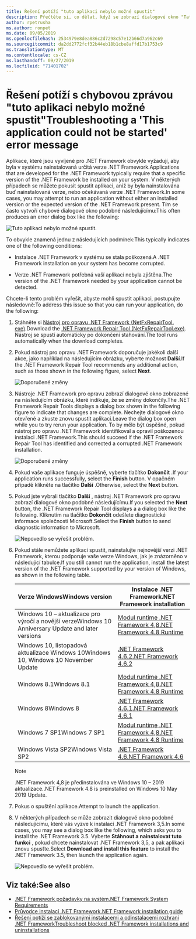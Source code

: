 ```yaml
---
title: Řešení potíží "tuto aplikaci nebylo možné spustit"
description: Přečtěte si, co dělat, když se zobrazí dialogové okno "Tato aplikace se nedá spustit".
author: rpetrusha
ms.author: ronpet
ms.date: 09/05/2019
ms.openlocfilehash: 2534979e8dea886c2d7298c57e12b66d7a962c69
ms.sourcegitcommit: da2dd2772fcf32b44eb18b1cbe8affd17b1753c9
ms.translationtype: MT
ms.contentlocale: cs-CZ
ms.lasthandoff: 09/27/2019
ms.locfileid: "71401702"
---
```

# <a name="troubleshooting-a-this-application-could-not-be-started-error-message"></a><span data-ttu-id="56ec3-103">Řešení potíží s chybovou zprávou "tuto aplikaci nebylo možné spustit"</span><span class="sxs-lookup"><span data-stu-id="56ec3-103">Troubleshooting a 'This application could not be started' error message</span></span>

<span data-ttu-id="56ec3-104">Aplikace, které jsou vyvíjené pro .NET Framework obvykle vyžadují, aby byla v systému nainstalovaná určitá verze .NET Framework.</span><span class="sxs-lookup"><span data-stu-id="56ec3-104">Applications that are developed for the .NET Framework typically require that a specific version of the .NET Framework be installed on your system.</span></span> <span data-ttu-id="56ec3-105">V některých případech se můžete pokusit spustit aplikaci, aniž by byla nainstalována buď nainstalovaná verze, nebo očekávaná verze .NET Framework.</span><span class="sxs-lookup"><span data-stu-id="56ec3-105">In some cases, you may attempt to run an application without either an installed version or the expected version of the .NET Framework present.</span></span> <span data-ttu-id="56ec3-106">Tím se často vytvoří chybové dialogové okno podobné následujícímu:</span><span class="sxs-lookup"><span data-stu-id="56ec3-106">This often produces an error dialog box like the following:</span></span>

![Tuto aplikaci nebylo možné spustit.](media/application-not-started/app-could-not-be-started.png)

<span data-ttu-id="56ec3-108">To obvykle znamená jednu z následujících podmínek:</span><span class="sxs-lookup"><span data-stu-id="56ec3-108">This typically indicates one of the following conditions:</span></span>

- <span data-ttu-id="56ec3-109">Instalace .NET Framework v systému se stala poškozená.</span><span class="sxs-lookup"><span data-stu-id="56ec3-109">A .NET Framework installation on your system has become corrupted.</span></span>

- <span data-ttu-id="56ec3-110">Verze .NET Framework potřebná vaší aplikací nebyla zjištěna.</span><span class="sxs-lookup"><span data-stu-id="56ec3-110">The version of the .NET Framework needed by your application cannot be detected.</span></span>

<span data-ttu-id="56ec3-111">Chcete-li tento problém vyřešit, abyste mohli spustit aplikaci, postupujte následovně:</span><span class="sxs-lookup"><span data-stu-id="56ec3-111">To address this issue so that you can run your application, do the following:</span></span>

1. <span data-ttu-id="56ec3-112">Stáhněte si [Nástroj pro opravu .NET Framework (NetFxRepairTool. exe)](https://www.microsoft.com/download/details.aspx?id=30135).</span><span class="sxs-lookup"><span data-stu-id="56ec3-112">Download the [.NET Framework Repair Tool (NetFxRepairTool.exe)](https://www.microsoft.com/download/details.aspx?id=30135).</span></span> <span data-ttu-id="56ec3-113">Nástroj se spustí automaticky po dokončení stahování.</span><span class="sxs-lookup"><span data-stu-id="56ec3-113">The tool runs automatically when the download completes.</span></span>

1. <span data-ttu-id="56ec3-114">Pokud nástroj pro opravu .NET Framework doporučuje jakékoli další akce, jako například na následujícím obrázku, vyberte možnost **Další**.</span><span class="sxs-lookup"><span data-stu-id="56ec3-114">If the .NET Framework Repair Tool recommends any additional action, such as those shown in the following figure, select **Next**.</span></span>

   ![Doporučené změny](media/application-not-started/repair-tool-recommended-changes.png)

1. <span data-ttu-id="56ec3-116">Nástroje .NET Framework pro opravu zobrazí dialogové okno zobrazené na následujícím obrázku, které indikuje, že se změny dokončily.</span><span class="sxs-lookup"><span data-stu-id="56ec3-116">The .NET Framework Repair Tools displays a dialog box shown in the following figure to indicate that changes are complete.</span></span> <span data-ttu-id="56ec3-117">Nechejte dialogové okno otevřené a zkuste znovu spustit aplikaci.</span><span class="sxs-lookup"><span data-stu-id="56ec3-117">Leave the dialog box open while you to try rerun your application.</span></span> <span data-ttu-id="56ec3-118">To by mělo být úspěšné, pokud nástroj pro opravu .NET Framework identifikoval a opravil poškozenou instalaci .NET Framework.</span><span class="sxs-lookup"><span data-stu-id="56ec3-118">This should succeed if the .NET Framework Repair Tool has identified and corrected a corrupted .NET Framework installation.</span></span>

   ![Doporučené změny](media/application-not-started/repair-tool-changes-complete.png)

1. <span data-ttu-id="56ec3-120">Pokud vaše aplikace funguje úspěšně, vyberte tlačítko **Dokončit** .</span><span class="sxs-lookup"><span data-stu-id="56ec3-120">If your application runs successfully, select the **Finish** button.</span></span> <span data-ttu-id="56ec3-121">V opačném případě klikněte na tlačítko **Další** .</span><span class="sxs-lookup"><span data-stu-id="56ec3-121">Otherwise, select the **Next** button.</span></span>

1. <span data-ttu-id="56ec3-122">Pokud jste vybrali tlačítko **Další** , nástroj .NET Framework pro opravu zobrazí dialogové okno podobné následujícímu.</span><span class="sxs-lookup"><span data-stu-id="56ec3-122">If you selected the **Next** button, the .NET Framework Repair Tool displays a a dialog box like the following.</span></span> <span data-ttu-id="56ec3-123">Kliknutím na tlačítko **Dokončit** odešlete diagnostické informace společnosti Microsoft.</span><span class="sxs-lookup"><span data-stu-id="56ec3-123">Select the **Finish** button to send diagnostic information to Microsoft.</span></span>

   ![Nepovedlo se vyřešit problém.](media/application-not-started/repair-tool-no-resolution.png)

1. <span data-ttu-id="56ec3-125">Pokud stále nemůžete aplikaci spustit, nainstalujte nejnovější verzi .NET Framework, kterou podporuje vaše verze Windows, jak je znázorněno v následující tabulce.</span><span class="sxs-lookup"><span data-stu-id="56ec3-125">If you still cannot run the application, install the latest version of the .NET Framework supported by your version of Windows, as shown in the following table.</span></span>

   |<span data-ttu-id="56ec3-126">Verze Windows</span><span class="sxs-lookup"><span data-stu-id="56ec3-126">Windows version</span></span>|<span data-ttu-id="56ec3-127">Instalace .NET Framework</span><span class="sxs-lookup"><span data-stu-id="56ec3-127">.NET Framework installation</span></span>|
   |---|---|
   |<span data-ttu-id="56ec3-128">Windows 10 – aktualizace pro výročí a novější verze</span><span class="sxs-lookup"><span data-stu-id="56ec3-128">Windows 10 Anniversary Update and later versions</span></span>|[<span data-ttu-id="56ec3-129">Modul runtime .NET Framework 4,8</span><span class="sxs-lookup"><span data-stu-id="56ec3-129">.NET Framework 4.8 Runtime</span></span>](https://dotnet.microsoft.com/download/dotnet-framework/net48)|
   |<span data-ttu-id="56ec3-130">Windows 10, listopadová aktualizace Windows 10</span><span class="sxs-lookup"><span data-stu-id="56ec3-130">Windows 10, Windows 10 November Update</span></span>|[<span data-ttu-id="56ec3-131">.NET Framework 4.6.2</span><span class="sxs-lookup"><span data-stu-id="56ec3-131">.NET Framework 4.6.2</span></span>](https://www.microsoft.com/download/details.aspx?id=53345)|
   |<span data-ttu-id="56ec3-132">Windows 8.1</span><span class="sxs-lookup"><span data-stu-id="56ec3-132">Windows 8.1</span></span>|[<span data-ttu-id="56ec3-133">Modul runtime .NET Framework 4,8</span><span class="sxs-lookup"><span data-stu-id="56ec3-133">.NET Framework 4.8 Runtime</span></span>](https://dotnet.microsoft.com/download/dotnet-framework/net48)|
   |<span data-ttu-id="56ec3-134">Windows 8</span><span class="sxs-lookup"><span data-stu-id="56ec3-134">Windows 8</span></span>|[<span data-ttu-id="56ec3-135">.NET Framework 4.6.1</span><span class="sxs-lookup"><span data-stu-id="56ec3-135">.NET Framework 4.6.1</span></span>](https://www.microsoft.com/download/details.aspx?id=49981)|
   |<span data-ttu-id="56ec3-136">Windows 7 SP1</span><span class="sxs-lookup"><span data-stu-id="56ec3-136">Windows 7 SP1</span></span>|[<span data-ttu-id="56ec3-137">Modul runtime .NET Framework 4,8</span><span class="sxs-lookup"><span data-stu-id="56ec3-137">.NET Framework 4.8 Runtime</span></span>](https://dotnet.microsoft.com/download/dotnet-framework/net48)|
   |<span data-ttu-id="56ec3-138">Windows Vista SP2</span><span class="sxs-lookup"><span data-stu-id="56ec3-138">Windows Vista SP2</span></span>|[<span data-ttu-id="56ec3-139">.NET Framework 4.6</span><span class="sxs-lookup"><span data-stu-id="56ec3-139">.NET Framework 4.6</span></span>](https://www.microsoft.com/download/details.aspx?id=48130)|

   > [!NOTE]
   >  <span data-ttu-id="56ec3-140">.NET Framework 4,8 je předinstalována ve Windows 10 – 2019 aktualizace.</span><span class="sxs-lookup"><span data-stu-id="56ec3-140">.NET Framework 4.8 is preinstalled on Windows 10 May 2019 Update.</span></span>

1. <span data-ttu-id="56ec3-141">Pokus o spuštění aplikace.</span><span class="sxs-lookup"><span data-stu-id="56ec3-141">Attempt to launch the application.</span></span>

1. <span data-ttu-id="56ec3-142">V některých případech se může zobrazit dialogové okno podobné následujícímu, které vás vyzve k instalaci .NET Framework 3,5.</span><span class="sxs-lookup"><span data-stu-id="56ec3-142">In some cases, you may see a dialog box like the following, which asks you to install the .NET Framework 3.5.</span></span> <span data-ttu-id="56ec3-143">Vyberte **Stáhnout a nainstalovat tuto funkci** , pokud chcete nainstalovat .NET Framework 3,5, a pak aplikaci znovu spusťte.</span><span class="sxs-lookup"><span data-stu-id="56ec3-143">Select **Download and install this feature** to install the .NET Framework 3.5, then launch the application again.</span></span>

   ![Nepovedlo se vyřešit problém.](media/application-not-started/install-3-5.png)

## <a name="see-also"></a><span data-ttu-id="56ec3-145">Viz také:</span><span class="sxs-lookup"><span data-stu-id="56ec3-145">See also</span></span>

- [<span data-ttu-id="56ec3-146">.NET Framework požadavky na systém</span><span class="sxs-lookup"><span data-stu-id="56ec3-146">.NET Framework System Requirements</span></span>](../get-started/system-requirements.md)
- [<span data-ttu-id="56ec3-147">Průvodce instalací .NET Framework</span><span class="sxs-lookup"><span data-stu-id="56ec3-147">.NET Framework installation guide</span></span>](index.md)
- [<span data-ttu-id="56ec3-148">Řešení potíží se zablokovanými instalacemi a odinstalacemi rozhraní .NET Framework</span><span class="sxs-lookup"><span data-stu-id="56ec3-148">Troubleshoot blocked .NET Framework installations and uninstallations</span></span>](troubleshoot-blocked-installations-and-uninstallations.md)
